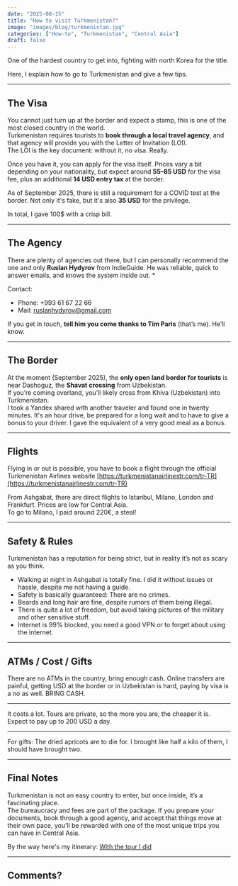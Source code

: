 ```yaml
---
date: "2025-08-15"
title: "How to visit Turkmenistan?"
image: "images/blog/turkmenistan.jpg"
categories: ["How-to", "Turkmenistan", "Central Asia"]
draft: false
---
```



One of the hardest country to get into, fighting with north  Korea for the title.

Here, I explain how to go to Turkmenistan and give a few tips.

---

## The Visa

You cannot just turn up at the border and expect a stamp, this is one of the most closed country in the world.  
Turkmenistan requires tourists to **book through a local travel agency**, and that agency will provide you with the Letter of Invitation (LOI).  
The LOI is the key document: without it, no visa. Really.  

Once you have it, you can apply for the visa itself. Prices vary a bit depending on your nationality, but expect around **55–85 USD** for the visa fee, plus an additional **14 USD entry tax** at the border.  

As of September 2025, there is still a requirement for a COVID test at the border. Not only it's fake, but it's also **35 USD** for the privilege. 

In total, I gave 100$ with a crisp bill.

---

## The Agency

There are plenty of agencies out there, but I can personally recommend the one and only **Ruslan Hydyrov** from IndieGuide. He was reliable, quick to answer emails, and knows the system inside out.  *

Contact:  
- Phone: +993 61 67 22 66  
- Mail: ruslanhydyrov@gmail.com  

If you get in touch, **tell him you come thanks to Tim Paris** (that’s me). He’ll know.  

---

## The Border

At the moment (September 2025), the **only open land border for tourists** is near Dashoguz, the **Shavat crossing** from Uzbekistan.  
If you’re coming overland, you’ll likely cross from Khiva (Uzbekistan) into Turkmenistan.  
I took a Yandex shared with another traveler and found one in twenty minutes.
It's an hour drive, be prepared for a long wait and to have to give a bonus to your driver. I gave the equivalent of a very good meal as a bonus.

---

## Flights

Flying in or out is possible, you have to book a flight through the official Turkmenistan Airlines website
[https://turkmenistanairlinestr.com/tr-TR](https://turkmenistanairlinestr.com/tr-TR)  

From Ashgabat, there are direct flights to Istanbul, Milano, London and Frankfurt.
Prices are low for Central Asia.  
To go to Milano, I paid around 220€, a steal!

---

## Safety & Rules

Turkmenistan has a reputation for being strict, but in reality it’s not as scary as you think.  
- Walking at night in Ashgabat is totally fine. I did it without issues or hassle, despite me not having a guide.  
- Safety is basically guaranteed: There are no crimes.  
- Beards and long hair are fine, despite rumors of them being illegal.  
- There is quite a lot of freedom, but avoid taking pictures of the military and other sensitive stuff.
- Internet is 99% blocked, you need a good VPN or to forget about using the internet.

---

## ATMs / Cost / Gifts

There are no ATMs in the country, bring enough cash.
Online transfers are painful, getting USD at the border or in Uzbekistan is hard, paying by visa is a no as well.
BRING CASH.

---

It costs a lot. Tours are private, so the more you are, the cheaper it is.
Expect to pay up to 200 USD a day.

---

For gifts: The dried apricots are to die for. I brought like half a kilo of them, I should have brought two.

---

## Final Notes

Turkmenistan is not an easy country to enter, but once inside, it’s a fascinating place.  
The bureaucracy and fees are part of the package. If you prepare your documents, book through a good agency, and accept that things move at their own pace, you’ll be rewarded with one of the most unique trips you can have in Central Asia.  

By the way here's my itinerary:
[With the tour I did](../itinerary-turkmenistan)  


---
Comments?
---
